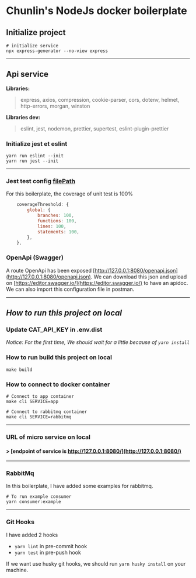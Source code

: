 # Chunlin's NodeJs docker boilerplate

## Initialize project

```shell
# initialize service
npx express-generator --no-view express
```

***

## Api service

**Libraries:**  
> express, axios, compression, cookie-parser, cors, dotenv, helmet, http-errors, morgan, winston

**Libraries dev:**  
> eslint, jest, nodemon, prettier, supertest, eslint-plugin-prettier

### Initialize jest et eslint

```shell
yarn run eslint --init 
yarn run jest --init
```

***

### Jest test config [filePath](jest.config.js)

For this boilerplate, the coverage of unit test is 100%

```javascript
    coverageThreshold: {
        global: {
            branches: 100,
            functions: 100,
            lines: 100,
            statements: 100,
        },
    },
```

### OpenApi (Swagger)

A route OpenApi has been exposed [http://127.0.0.1:8080/openapi.json](http://127.0.0.1:8080/openapi.json).
We can download this json and upload on [https://editor.swagger.io/](https://editor.swagger.io/) to have an apidoc.
We can also import this configuration file in postman.

***

## *How to run this project on local*

### Update CAT_API_KEY in .env.dist

*Notice: For the first time, We should wait for a little because of `yarn install`*

### How to run build this project on local

```shell
make build
```

### How to connect to docker container

```shell
# Connect to app container
make cli SERVICE=app  

# Connect to rabbitmq container
make cli SERVICE=rabbitmq  
```

***

### URL of micro service on local

#### > [endpoint of service is http://127.0.0.1:8080/](http://127.0.0.1:8080/)

***

### RabbitMq

In this boilerplate, I have added some examples for rabbitmq.

```shell
# To run example consumer
yarn consumer:example

```

***

### Git Hooks

I have added 2 hooks

- `yarn lint` in pre-commit hook
- `yarn test` in pre-push hook

If we want use husky git hooks, we should run `yarn husky install` on your machine.